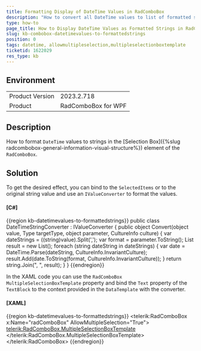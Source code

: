 ```yaml
---
title: Formatting Display of DateTime Values in RadComboBox
description: "How to convert all DateTime values to list of formatted strings in RadComboBox."
type: how-to
page_title: How to Display DateTime Values as Formatted Strings in RadComboBox
slug: kb-combobox-datetimevalues-to-formattedstrings
position: 0
tags: datetime, allowmultipleselection,multipleselectionboxtemplate
ticketid: 1622029
res_type: kb
---
```


## Environment

<table>
    <tbody>
        <tr>
            <td>Product Version</td>
            <td>2023.2.718</td>
        </tr>
        <tr>
            <td>Product</td>
            <td>RadComboBox for WPF</td>
        </tr>
    </tbody>
</table>

## Description

How to format `DateTime` values to strings in the [Selection Box]({%slug radcombobox-general-information-visual-structure%}) element of the `RadComboBox`.

## Solution

To get the desired effect, you can bind to the `SelectedItems` or to the original string value and use an `IValueConverter` to format the values.

#### __[C#]__
{{region kb-datetimevalues-to-formattedstrings}}
	public class DateTimeStringConverter : IValueConverter
	{
		public object Convert(object value, Type targetType, object parameter, CultureInfo culture)
		{
			var dateStrings = ((string)value).Split(',');
			var format = parameter.ToString();
			List<string> result = new List<string>();
			foreach (string dateString in dateStrings)
			{
				var date = DateTime.Parse(dateString, CultureInfo.InvariantCulture);
				result.Add(date.ToString(format, CultureInfo.InvariantCulture));
			}
			return string.Join(", ", result);
		}
	}
{{endregion}}

In the XAML code you can use the `RadComboBox` `MultipleSelectionBoxTemplate` property and bind the `Text` property of the `TextBlock` to the context provided in the `DataTemplate` with the converter.

#### __[XAML]__
{{region kb-datetimevalues-to-formattedstrings}}
	<telerik:RadComboBox x:Name="radComboBox" AllowMultipleSelection="True">
		<telerik:RadComboBox.MultipleSelectionBoxTemplate>
			<DataTemplate>
				<TextBlock Text="{Binding Converter={StaticResource DateTimeStringConverter}, ConverterParameter='m/dd/yyyy' }"/>
			</DataTemplate>
		</telerik:RadComboBox.MultipleSelectionBoxTemplate>
	</telerik:RadComboBox>
{{endregion}}
